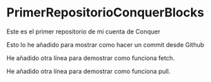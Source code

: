 # PrimerRepositorioConquerBlocks
Este es el primer repositorio de mi cuenta de Conquer

Esto lo he añadido para mostrar como hacer un commit desde Github

He añadido otra línea para demostrar como funciona fetch.

He añadido otra línea para demostrar como funciona pull.
